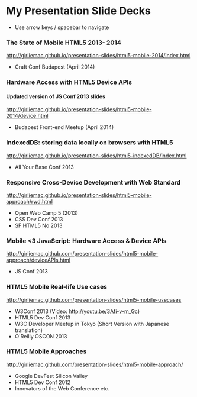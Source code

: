 My Presentation Slide Decks
===================

- Use arrow keys / spacebar to navigate

### The State of Mobile HTML5 2013- 2014

http://girliemac.github.io/presentation-slides/html5-mobile-2014/index.html

- Craft Conf Budapest (April 2014)


### Hardware Access with HTML5 Device APIs 
#### Updated version of JS Conf 2013 slides

http://girliemac.github.io/presentation-slides/html5-mobile-2014/device.html

- Budapest Front-end Meetup (April 2014)


### IndexedDB: storing data locally on browsers with HTML5

http://girliemac.github.io/presentation-slides/html5-indexedDB/index.html

- All Your Base Conf 2013


### Responsive Cross-Device Development with Web Standard

http://girliemac.github.io/presentation-slides/html5-mobile-approach/rwd.html

- Open Web Camp 5 (2013)
- CSS Dev Conf 2013
- SF HTML5 No 2013


### Mobile <3 JavaScript: Hardware Access & Device APIs

http://girliemac.github.com/presentation-slides/html5-mobile-approach/deviceAPIs.html

- JS Conf 2013

### HTML5 Mobile Real-life Use cases

http://girliemac.github.com/presentation-slides/html5-mobile-usecases

- W3Conf 2013 (Video: http://youtu.be/3Afi-v-m_Gc)
- HTML5 Dev Conf 2013
- W3C Developer Meetup in Tokyo (Short Version with Japanese translation)
- O'Reilly OSCON 2013

### HTML5 Mobile Approaches

http://girliemac.github.com/presentation-slides/html5-mobile-approach/

- Google DevFest Silicon Valley
- HTML5 Dev Conf 2012
- Innovators of the Web Conference
etc.
